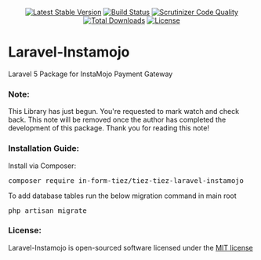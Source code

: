 <p align="center">
<a href="https://packagist.org/packages/in-form-tiez/tiez-laravel-instamojo"><img src="https://poser.pugx.org/in-form-tiez/tiez-laravel-instamojo/v/stable" alt="Latest Stable Version"></a>
<a href="https://scrutinizer-ci.com/g/in-form-tiez/tiez-laravel-instamojo/build-status/master"><img src="https://scrutinizer-ci.com/g/in-form-tiez/tiez-laravel-instamojo/badges/build.png?b=master" alt="Build Status"></a>
<a href="https://scrutinizer-ci.com/g/in-form-tiez/tiez-laravel-instamojo/?branch=master"><img src="https://scrutinizer-ci.com/g/in-form-tiez/tiez-laravel-instamojo/badges/quality-score.png?b=master" alt="Scrutinizer Code Quality"></a>
<a href="https://packagist.org/packages/in-form-tiez/tiez-laravel-instamojo"><img src="https://poser.pugx.org/in-form-tiez/tiez-laravel-instamojo/downloads" alt="Total Downloads"></a>
<a href="https://packagist.org/packages/in-form-tiez/tiez-laravel-instamojo"><img src="https://poser.pugx.org/in-form-tiez/tiez-laravel-instamojo/license" alt="License"></a>
</p>

# Laravel-Instamojo
Laravel 5 Package for InstaMojo Payment Gateway

### Note:
This Library has just begun. You're requested to mark watch and check back. 
This note will be removed once the author has completed the development of this package.
Thank you for reading this note!

### Installation Guide:
Install via Composer:
<pre>composer require in-form-tiez/tiez-tiez-laravel-instamojo</pre>

To add database tables run the below migration command in main root<pre>php artisan migrate</pre>

### License:
Laravel-Instamojo is open-sourced software licensed under the <a href='https://github.com/in-form-tiez/tiez-tiez-laravel-instamojo/blob/master/LICENSE'>MIT license</a>